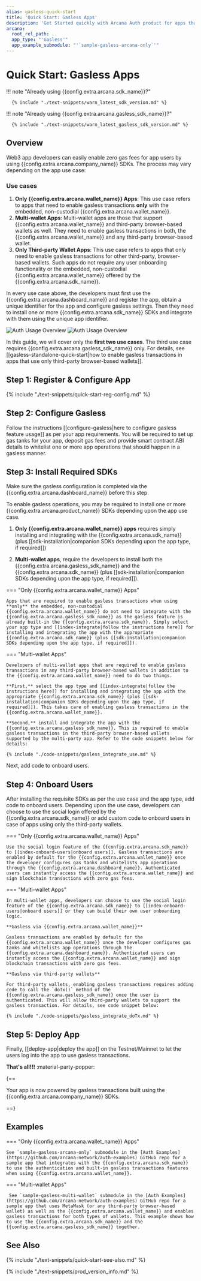 ```yaml
---
alias: gasless-quick-start
title: 'Quick Start: Gasless Apps'
description: 'Get Started quickly with Arcana Auth product for apps that require social login and gasless feature by using these step-by-step instructions. Use the Arcana Developer Dashboard to register the app, get a client ID, configure gasless operations and then use the client ID to integrate the app with the Arcana Auth SDK.'
arcana:
  root_rel_path: ..
  app_type: "'Gasless'"
  app_example_submodule: "'`sample-gasless-arcana-only`'"
---
```


# Quick Start: Gasless Apps

!!! note "Already using {{config.extra.arcana.sdk_name}}?"

      {% include "./text-snippets/warn_latest_sdk_version.md" %}

!!! note "Already using {{config.extra.arcana.gasless_sdk_name}}?"

      {% include "./text-snippets/warn_latest_gasless_sdk_version.md" %}

## Overview

Web3 app developers can easily enable zero gas fees for app users by using {{config.extra.arcana.company_name}} SDKs. The process may vary depending on the app use case:

### Use cases

1. **Only {{config.extra.arcana.wallet_name}} Apps**: This use case refers to apps that need to enable gasless transactions **only** with the embedded, non-custodial {{config.extra.arcana.wallet_name}}.
2. **Multi-wallet Apps**: Multi-wallet apps are those that support {{config.extra.arcana.wallet_name}} and third-party browser-based wallets as well. They need to enable gasless transactions in both, the {{config.extra.arcana.wallet_name}} and any third-party browser-based wallet. 
3. **Only Third-party Wallet Apps**: This use case refers to apps that only need to enable gasless transactions for other third-party, browser-based wallets. Such apps do not require any user onboarding functionality or the embedded, non-custodial {{config.extra.arcana.wallet_name}} offered by the {{config.extra.arcana.sdk_name}}.

In every use case above, the developers must first use the  {{config.extra.arcana.dashboard_name}} and register the app, obtain a unique identifier for the app and configure gasless settings. Then they need to install one or more {{config.extra.arcana.sdk_name}} SDKs and integrate with them using the unique app identifier.

<img class="an-screenshots" src="/img/an_auth_usage_overview_light.png#only-light" alt="Auth Usage Overview"/>
<img class="an-screenshots" src="/img/an_auth_usage_overview_dark.png#only-dark" alt="Auth Usage Overview"/>

In this guide, we will cover only the **first two use cases**. The third use case requires {{config.extra.arcana.gasless_sdk_name}} only. For details, see [[gasless-standalone-quick-start|how to enable gasless transactions in apps that use only third-party browser-based wallets]].

## Step 1: Register & Configure App

{% include "./text-snippets/quick-start-reg-config.md" %}

## Step 2: Configure Gasless

Follow the instructions [[configure-gasless|here to configure gasless feature usage]] as per your app requirements. You will be required to set up gas tanks for your app, deposit gas fees and provide smart contract ABI details to whitelist one or more app operations that should happen in a gasless manner.

## Step 3: Install Required SDKs

Make sure the gasless configuration is completed via the {{config.extra.arcana.dashboard_name}} before this step.

To enable gasless operations, you may be required to install one or more {{config.extra.arcana.product_name}} SDKs depending upon the app use case.

1. **Only {{config.extra.arcana.wallet_name}} apps** requires simply installing and integrating with the {{config.extra.arcana.sdk_name}} (plus [[sdk-installation|companion SDKs depending upon the app type, if required]])

2. **Multi-wallet apps**, require the developers to install both the {{config.extra.arcana.gasless_sdk_name}} and the {{config.extra.arcana.sdk_name}} (plus [[sdk-installation|companion SDKs depending upon the app type, if required]]).

=== "Only {{config.extra.arcana.wallet_name}} Apps"

    Apps that are required to enable gasless transactions when using **only** the embedded, non-custodial {{config.extra.arcana.wallet_name}} do not need to integrate with the {{config.extra.arcana.gasless_sdk_name}} as the gasless feature is already built-in the {{config.extra.arcana.sdk_name}}. Simply select your app type and [[index-integrate|follow the instructions here]] for installing and integrating the app with the appropriate {{config.extra.arcana.sdk_name}} (plus [[sdk-installation|companion SDKs depending upon the app type, if required]]).

=== "Multi-wallet Apps"

    Developers of multi-wallet apps that are required to enable gasless transactions in any third-party browser-based wallets in addition to the {{config.extra.arcana.wallet_name}} need to do two things.

    **First,** select the app type and [[index-integrate|follow the instructions here]] for installing and integrating the app with the appropriate {{config.extra.arcana.sdk_name}} (plus [[sdk-installation|companion SDKs depending upon the app type, if required]]). This takes care of enabling gasless transactions in the {{config.extra.arcana.wallet_name}}.

    **Second,** install and integrate the app with the {{config.extra.arcana.gasless_sdk_name}}. This is required to enable gasless transactions in the third-party browser-based wallets supported by the multi-party app. Refer to the code snippets below for details:

    {% include "./code-snippets/gasless_integrate_use.md" %}

Next, add code to onboard users.

## Step 4: Onboard Users

After installing the requisite SDKs as per the use case and the app type, add code to onboard users. Depending upon the use case, developers can choose to use the social login offered by the {{config.extra.arcana.sdk_name}} or add custom code to onboard users in case of apps using only the third-party wallets.

=== "Only {{config.extra.arcana.wallet_name}} Apps"

    Use the social login feature of the {{config.extra.arcana.sdk_name}} to [[index-onboard-users|onboard users]]. Gasless transactions are enabled by default for the {{config.extra.arcana.wallet_name}} once the developer configures gas tanks and whitelists app operations through the {{config.extra.arcana.dashboard_name}}. Authenticated users can instantly access the {{config.extra.arcana.wallet_name}} and sign blockchain transactions with zero gas fees.

=== "Multi-wallet Apps"

    In multi-wallet apps, developers can choose to use the social login feature of the {{config.extra.arcana.sdk_name}} to [[index-onboard-users|onboard users]] or they can build their own user onboarding logic. 

    **Gasless via {{config.extra.arcana.wallet_name}}**
    
    Gasless transactions are enabled by default for the {{config.extra.arcana.wallet_name}} once the developer configures gas tanks and whitelists app operations through the {{config.extra.arcana.dashboard_name}}. Authenticated users can instantly access the {{config.extra.arcana.wallet_name}} and sign blockchain transactions with zero gas fees.

    **Gasless via third-party wallets**

    For third-party wallets, enabling gasless transactions requires adding code to call the `doTx()` method of the  {{config.extra.arcana.gasless_sdk_name}} once the user is authenticated. This will allow third-party wallets to support the gasless transaction. For details, see code snippet below:

    {% include "./code-snippets/gasless_integrate_doTx.md" %}

## Step 5: Deploy App

Finally, [[deploy-app|deploy the app]] on the Testnet/Mainnet to let the users log into the app to use gasless transactions.

**That's all!!!** :material-party-popper:

{==

Your app is now powered by gasless transactions built using the {{config.extra.arcana.company_name}} SDKs.

==}

## Examples

=== "Only {{config.extra.arcana.wallet_name}} Apps"

    See `sample-gasless-arcana-only` submodule in the [Auth Examples](https://github.com/arcana-network/auth-examples) GitHub repo for a sample app that integrates with the {{config.extra.arcana.sdk_name}} to use the authentication and built-in gasless transactions features when using {{config.extra.arcana.wallet_name}}.

=== "Multi-wallet Apps"

     See `sample-gasless-multi-wallet` submodule in the [Auth Examples](https://github.com/arcana-network/auth-examples) GitHub repo for a sample app that uses MetaMask (or any third-party browser-based wallet) as well as the {{config.extra.arcana.wallet_name}} and enables gasless transactions for both types of wallets. This example shows how to use the {{config.extra.arcana.sdk_name}} and the {{config.extra.arcana.gasless_sdk_name}} together.

## See Also

{% include "./text-snippets/quick-start-see-also.md" %}

{% include "./text-snippets/prod_version_info.md" %}
